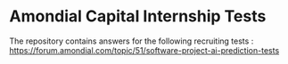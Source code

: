 # Amondial Capital Internship Tests

The repository contains answers for the following recruiting tests :
https://forum.amondial.com/topic/51/software-project-ai-prediction-tests
